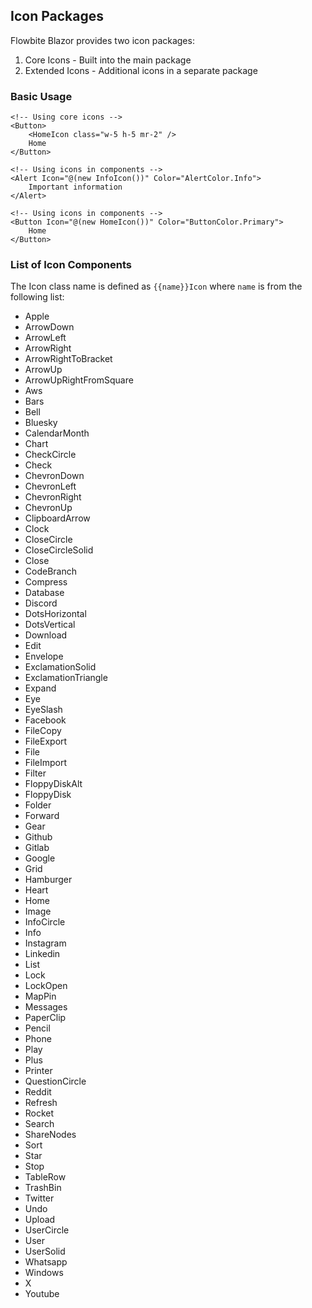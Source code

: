 <doc title="Using Icons" desc="Working with Flowbite Blazor icons">

## Icon Packages

Flowbite Blazor provides two icon packages:

1. Core Icons - Built into the main package
2. Extended Icons - Additional icons in a separate package

### Basic Usage

```razor
<!-- Using core icons -->
<Button>
    <HomeIcon class="w-5 h-5 mr-2" />
    Home
</Button>

<!-- Using icons in components -->
<Alert Icon="@(new InfoIcon())" Color="AlertColor.Info">
    Important information
</Alert>

<!-- Using icons in components -->
<Button Icon="@(new HomeIcon())" Color="ButtonColor.Primary">
    Home
</Button>
```

### List of Icon Components

The Icon class name is defined as `{{name}}Icon` where `name` is from the following list:
- Apple
- ArrowDown
- ArrowLeft                                                                                                                                                                                                                                              
- ArrowRight
- ArrowRightToBracket
- ArrowUp
- ArrowUpRightFromSquare
- Aws
- Bars
- Bell
- Bluesky
- CalendarMonth
- Chart
- CheckCircle
- Check
- ChevronDown
- ChevronLeft
- ChevronRight
- ChevronUp
- ClipboardArrow
- Clock                                                                                                                                                                                                                                                  
- CloseCircle
- CloseCircleSolid
- Close
- CodeBranch
- Compress
- Database
- Discord
- DotsHorizontal
- DotsVertical
- Download
- Edit
- Envelope
- ExclamationSolid
- ExclamationTriangle
- Expand
- Eye                                                                                                                                                                                                                                                    
- EyeSlash
- Facebook
- FileCopy
- FileExport
- File
- FileImport
- Filter
- FloppyDiskAlt
- FloppyDisk
- Folder
- Forward
- Gear
- Github
- Gitlab
- Google
- Grid
- Hamburger                                                                                                                                                                                                                                              
- Heart
- Home
- Image
- InfoCircle
- Info
- Instagram
- Linkedin
- List
- Lock
- LockOpen
- MapPin
- Messages
- PaperClip
- Pencil
- Phone
- Play
- Plus                                                                                                                                                                                                                                                   
- Printer
- QuestionCircle
- Reddit
- Refresh
- Rocket
- Search
- ShareNodes
- Sort
- Star
- Stop                                                                                                                                                                                                                                                   
- TableRow
- TrashBin
- Twitter
- Undo
- Upload
- UserCircle
- User
- UserSolid
- Whatsapp
- Windows
- X
- Youtube


</doc>
